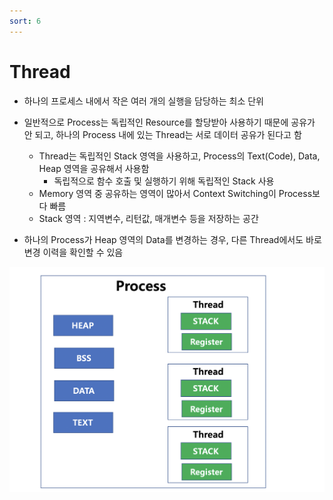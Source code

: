 ```yaml
---
sort: 6
---
```


# Thread

* 하나의 프로세스 내에서 작은 여러 개의 실행을 담당하는 최소 단위

* 일반적으로 Process는 독립적인 Resource를 할당받아 사용하기 때문에 공유가 안 되고, 하나의 Process 내에 있는 Thread는 서로 데이터 공유가 된다고 함
  * Thread는 독립적인 Stack 영역을 사용하고, Process의 Text(Code), Data, Heap 영역을 공유해서 사용함
    * 독립적으로 함수 호출 및 실행하기 위해 독립적인 Stack 사용
  * Memory 영역 중 공유하는 영역이 많아서 Context Switching이 Process보다 빠름
  * Stack 영역 : 지역변수, 리턴값, 매개변수 등을 저장하는 공간

* 하나의 Process가 Heap 영역의 Data를 변경하는 경우, 다른 Thread에서도 바로 변경 이력을 확인할 수 있음

![Thread](./Img/Thread.png)
